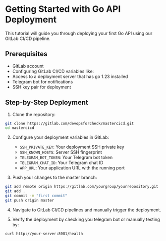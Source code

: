 # Getting Started with Go API Deployment

This tutorial will guide you through deploying your first Go API using our GitLab CI/CD pipeline.

## Prerequisites

- GitLab account
- Configuring GitLab CI/CD variables like:
- Access to a deployment server that has go 1.23 installed
- Telegram bot for notifications
- SSH key pair for deployment

## Step-by-Step Deployment

1. Clone the repository:
```bash
git clone https://gitlab.com/devopsforcheck/mastercicd.git
cd mastercicd
```

2. Configure your deployment variables in GitLab:
   - `SSH_PRIVATE_KEY`: Your deployment SSH private key
   - `SSH_KNOWN_HOSTS`: Server SSH fingerprint
   - `TELEGRAM_BOT_TOKEN`: Your Telegram bot token
   - `TELEGRAM_CHAT_ID`: Your Telegram chat ID
   - `APP_URL`: Your application URL with the running port

3. Push your changes to the master branch:
```bash
git add remote origin https://gitlab.com/yourgroup/yourrepository.git
git add .
git commit -m "first commit"
git push origin master
```

4. Navigate to GitLab CI/CD pipelines and manually trigger the deployment.

5. Verify the deployment by checking you telegram bot or manually testing by:
```bash
curl http://your-server:8081/health
```